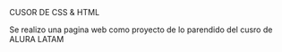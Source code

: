 <head>CUSOR DE CSS & HTML</head>
<p>Se realizo una pagina web como proyecto de lo parendido del cusro de ALURA LATAM</p>
